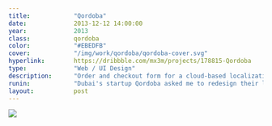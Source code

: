 ```yaml
---
title:            "Qordoba"
date:             2013-12-12 14:00:00
year:             2013
class:            qordoba
color:            "#EBEDFB"
cover:            "/img/work/qordoba/qordoba-cover.svg"
hyperlink:        https://dribbble.com/mx3m/projects/178815-Qordoba
type:             "Web / UI Design"
description:      "Order and checkout form for a cloud-based localization startup."
runin:            "Dubai's startup Qordoba asked me to redesign their localization order/checkout form. Our goal was to make it easier for Qordoba's customers to order in custom localization work while keeping an eye on how much it will cost them. We added a few mechanics to lower time and budget according to the customer's needs."
layout:           post
---
```


<img class="post-content-screen desktop" src="{{ site.baseurl }}/img/work/qordoba/qordoba-checkout.png" />
